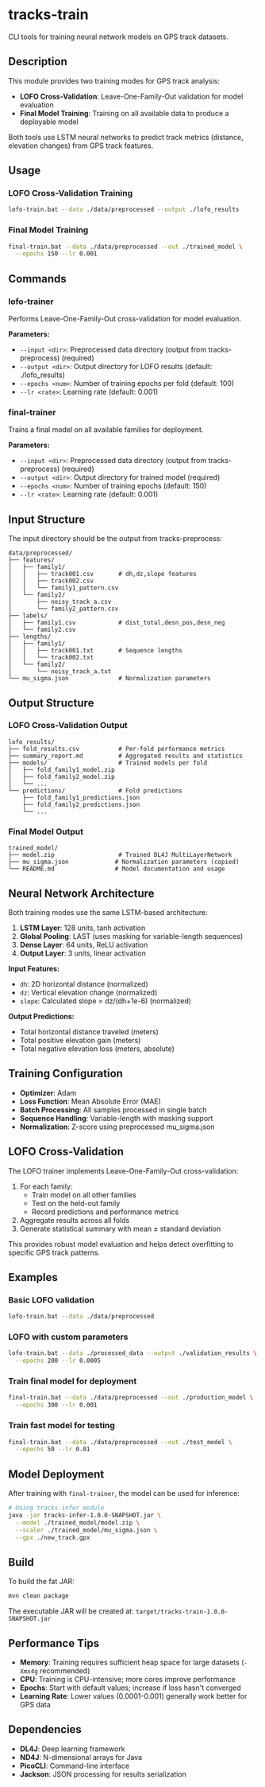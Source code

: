 # tracks-train

CLI tools for training neural network models on GPS track datasets.

## Description

This module provides two training modes for GPS track analysis:
- **LOFO Cross-Validation**: Leave-One-Family-Out validation for model evaluation
- **Final Model Training**: Training on all available data to produce a deployable model

Both tools use LSTM neural networks to predict track metrics (distance, elevation changes) from GPS track features.

## Usage

### LOFO Cross-Validation Training
```bash
lofo-train.bat --data ./data/preprocessed --output ./lofo_results
```

### Final Model Training
```bash
final-train.bat --data ./data/preprocessed --out ./trained_model \
  --epochs 150 --lr 0.001
```

## Commands

### lofo-trainer
Performs Leave-One-Family-Out cross-validation for model evaluation.

**Parameters:**
- `--input <dir>`: Preprocessed data directory (output from tracks-preprocess) (required)
- `--output <dir>`: Output directory for LOFO results (default: ./lofo_results)
- `--epochs <num>`: Number of training epochs per fold (default: 100)
- `--lr <rate>`: Learning rate (default: 0.001)

### final-trainer
Trains a final model on all available families for deployment.

**Parameters:**
- `--input <dir>`: Preprocessed data directory (output from tracks-preprocess) (required)
- `--output <dir>`: Output directory for trained model (required)
- `--epochs <num>`: Number of training epochs (default: 150)
- `--lr <rate>`: Learning rate (default: 0.001)

## Input Structure

The input directory should be the output from tracks-preprocess:

```
data/preprocessed/
├── features/
│   ├── family1/
│   │   ├── track001.csv       # dh,dz,slope features
│   │   ├── track002.csv
│   │   └── family1_pattern.csv
│   └── family2/
│       ├── noisy_track_a.csv
│       └── family2_pattern.csv
├── labels/
│   ├── family1.csv            # dist_total,desn_pos,desn_neg
│   └── family2.csv
├── lengths/
│   ├── family1/
│   │   ├── track001.txt       # Sequence lengths
│   │   └── track002.txt
│   └── family2/
│       └── noisy_track_a.txt
└── mu_sigma.json              # Normalization parameters
```

## Output Structure

### LOFO Cross-Validation Output
```
lofo_results/
├── fold_results.csv           # Per-fold performance metrics
├── summary_report.md          # Aggregated results and statistics
├── models/                    # Trained models per fold
│   ├── fold_family1_model.zip
│   ├── fold_family2_model.zip
│   └── ...
└── predictions/               # Fold predictions
    ├── fold_family1_predictions.json
    ├── fold_family2_predictions.json
    └── ...
```

### Final Model Output
```
trained_model/
├── model.zip                  # Trained DL4J MultiLayerNetwork
├── mu_sigma.json             # Normalization parameters (copied)
└── README.md                 # Model documentation and usage
```

## Neural Network Architecture

Both training modes use the same LSTM-based architecture:

1. **LSTM Layer**: 128 units, tanh activation
2. **Global Pooling**: LAST (uses masking for variable-length sequences)
3. **Dense Layer**: 64 units, ReLU activation  
4. **Output Layer**: 3 units, linear activation

**Input Features:**
- `dh`: 2D horizontal distance (normalized)
- `dz`: Vertical elevation change (normalized)
- `slope`: Calculated slope = dz/(dh+1e-6) (normalized)

**Output Predictions:**
- Total horizontal distance traveled (meters)
- Total positive elevation gain (meters)
- Total negative elevation loss (meters, absolute)

## Training Configuration

- **Optimizer**: Adam
- **Loss Function**: Mean Absolute Error (MAE)
- **Batch Processing**: All samples processed in single batch
- **Sequence Handling**: Variable-length with masking support
- **Normalization**: Z-score using preprocessed mu_sigma.json

## LOFO Cross-Validation

The LOFO trainer implements Leave-One-Family-Out cross-validation:

1. For each family:
   - Train model on all other families
   - Test on the held-out family
   - Record predictions and performance metrics
2. Aggregate results across all folds
3. Generate statistical summary with mean ± standard deviation

This provides robust model evaluation and helps detect overfitting to specific GPS track patterns.

## Examples

### Basic LOFO validation
```bash
lofo-train.bat --data ./data/preprocessed
```

### LOFO with custom parameters
```bash
lofo-train.bat --data ./processed_data --output ./validation_results \
  --epochs 200 --lr 0.0005
```

### Train final model for deployment
```bash
final-train.bat --data ./data/preprocessed --out ./production_model \
  --epochs 300 --lr 0.001
```

### Train fast model for testing
```bash
final-train.bat --data ./data/preprocessed --out ./test_model \
  --epochs 50 --lr 0.01
```

## Model Deployment

After training with `final-trainer`, the model can be used for inference:

```bash
# Using tracks-infer module
java -jar tracks-infer-1.0.0-SNAPSHOT.jar \
  --model ./trained_model/model.zip \
  --scaler ./trained_model/mu_sigma.json \
  --gpx ./new_track.gpx
```

## Build

To build the fat JAR:

```bash
mvn clean package
```

The executable JAR will be created at:
`target/tracks-train-1.0.0-SNAPSHOT.jar`

## Performance Tips

- **Memory**: Training requires sufficient heap space for large datasets (`-Xmx4g` recommended)
- **CPU**: Training is CPU-intensive; more cores improve performance
- **Epochs**: Start with default values; increase if loss hasn't converged
- **Learning Rate**: Lower values (0.0001-0.001) generally work better for GPS data

## Dependencies

- **DL4J**: Deep learning framework
- **ND4J**: N-dimensional arrays for Java
- **PicoCLI**: Command-line interface
- **Jackson**: JSON processing for results serialization